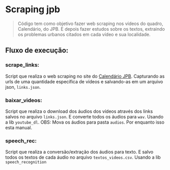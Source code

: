 # Scraping jpb
> Código tem como objetivo fazer web scraping nos vídeos do quadro, Calendário, do JPB. E depois fazer estudos sobre os textos, extraindo os problemas urbanos citados em cada vídeo e sua localidade.

## Fluxo de execução:

### scrape_links:
Script que realiza o web scraping no site do [Calendário JPB](http://g1.globo.com/busca/?q=calendario+jpb&page=1&order=recent&species=v%C3%ADdeos). Capturando as urls de uma quantidade específica de vídeos e salvando-as em um arquivo json, `links.json`.

### baixar_videos:
Script que realiza o download dos áudios dos vídeos através dos links salvos no arquivo `links.json`. E converte todos os áudios para `wav`.
Usando a lib `youtube_dl`.
OBS: Mova os áudios para pasta `audios`. Por enquanto isso esta manual.

### speech_rec:
Script que realiza a conversão/extração dos áudios para texto. E salvo todos os textos de cada áudio no arquivo `textos_videos.csv`.
Usando a lib `speech_recognition`
